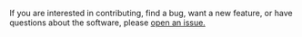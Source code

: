 If you are interested in contributing, find a bug, want a new feature, or have questions about the software, please [open an issue.](https://github.com/SimonEnsemble/PoreMatMod.jl/issues)

